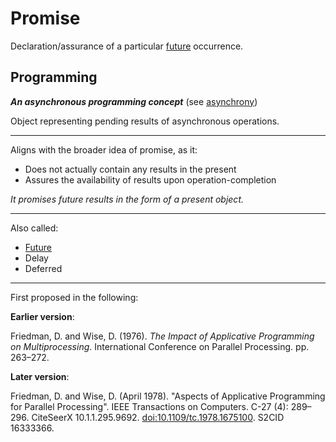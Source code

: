 # Promise
Declaration/assurance of a particular [future](./future.md) occurrence.

## Programming
**_An asynchronous programming concept_** (see [asynchrony](./asynchrony.md))

Object representing pending results of asynchronous operations.

---

Aligns with the broader idea of promise, as it:

- Does not actually contain any results in the present
- Assures the availability of results upon operation-completion

_It promises future results in the form of a present object._

---

Also called:

- [Future](./future.md)
- Delay
- Deferred

---

First proposed in the following:

**Earlier version**:

Friedman, D. and Wise, D. (1976). _The Impact of Applicative Programming on Multiprocessing_. International Conference on Parallel Processing. pp. 263–272.

**Later version**:

Friedman, D. and Wise, D. (April 1978). "Aspects of Applicative Programming for Parallel Processing". IEEE Transactions on Computers. C-27 (4): 289–296. CiteSeerX 10.1.1.295.9692. [doi:10.1109/tc.1978.1675100](https://ieeexplore.ieee.org/document/1675100). S2CID 16333366.